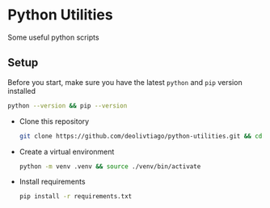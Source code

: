 # Python Utilities

Some useful python scripts

## Setup

Before you start, make sure you have the latest `python` and `pip` version installed

```bash
python --version && pip --version
```

- Clone this repository

    ```bash
    git clone https://github.com/deolivtiago/python-utilities.git && cd python-utilities
    ```

- Create a virtual environment

    ```bash
    python -m venv .venv && source ./venv/bin/activate
    ```

- Install requirements

    ```bash
    pip install -r requirements.txt
    ```
